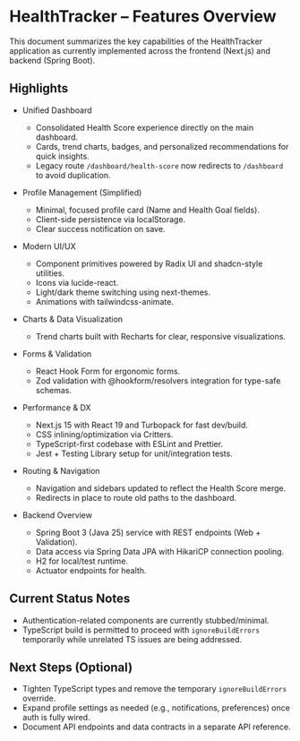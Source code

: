 # HealthTracker – Features Overview

This document summarizes the key capabilities of the HealthTracker application as currently implemented across the frontend (Next.js) and backend (Spring Boot).

## Highlights

- Unified Dashboard
  - Consolidated Health Score experience directly on the main dashboard.
  - Cards, trend charts, badges, and personalized recommendations for quick insights.
  - Legacy route `/dashboard/health-score` now redirects to `/dashboard` to avoid duplication.

- Profile Management (Simplified)
  - Minimal, focused profile card (Name and Health Goal fields).
  - Client-side persistence via localStorage.
  - Clear success notification on save.

- Modern UI/UX
  - Component primitives powered by Radix UI and shadcn-style utilities.
  - Icons via lucide-react.
  - Light/dark theme switching using next-themes.
  - Animations with tailwindcss-animate.

- Charts & Data Visualization
  - Trend charts built with Recharts for clear, responsive visualizations.

- Forms & Validation
  - React Hook Form for ergonomic forms.
  - Zod validation with @hookform/resolvers integration for type-safe schemas.

- Performance & DX
  - Next.js 15 with React 19 and Turbopack for fast dev/build.
  - CSS inlining/optimization via Critters.
  - TypeScript-first codebase with ESLint and Prettier.
  - Jest + Testing Library setup for unit/integration tests.

- Routing & Navigation
  - Navigation and sidebars updated to reflect the Health Score merge.
  - Redirects in place to route old paths to the dashboard.

- Backend Overview
  - Spring Boot 3 (Java 25) service with REST endpoints (Web + Validation).
  - Data access via Spring Data JPA with HikariCP connection pooling.
  - H2 for local/test runtime.
  - Actuator endpoints for health.

## Current Status Notes

- Authentication-related components are currently stubbed/minimal.
- TypeScript build is permitted to proceed with `ignoreBuildErrors` temporarily while unrelated TS issues are being addressed.

## Next Steps (Optional)

- Tighten TypeScript types and remove the temporary `ignoreBuildErrors` override.
- Expand profile settings as needed (e.g., notifications, preferences) once auth is fully wired.
- Document API endpoints and data contracts in a separate API reference.
